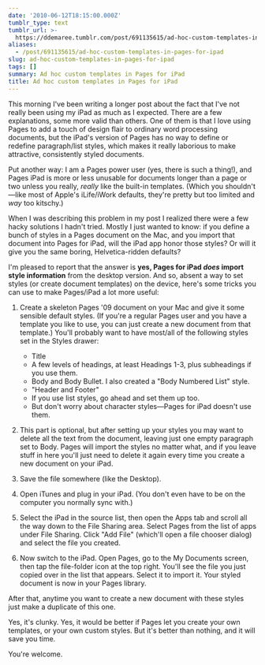 ```yaml
---
date: '2010-06-12T18:15:00.000Z'
tumblr_type: text
tumblr_url: >-
  https://ddemaree.tumblr.com/post/691135615/ad-hoc-custom-templates-in-pages-for-ipad
aliases:
  - /post/691135615/ad-hoc-custom-templates-in-pages-for-ipad
slug: ad-hoc-custom-templates-in-pages-for-ipad
tags: []
summary: Ad hoc custom templates in Pages for iPad
title: Ad hoc custom templates in Pages for iPad
---
```


This morning I've been writing a longer post about the fact that I've not really been using my iPad as much as I expected. There are a few explanations, some more valid than others. One of them is that I love using Pages to add a touch of design flair to ordinary word processing documents, but the iPad's version of Pages has no way to define or redefine paragraph/list styles, which makes it really laborious to make attractive, consistently styled documents.

Put another way: I am a Pages power user (yes, there is such a thing!), and Pages iPad is more or less unusable for documents longer than a page or two unless you really, _really_ like the built-in templates. (Which you shouldn't—like most of Apple's iLife/iWork defaults, they're pretty but too limited and _way_ too kitschy.)

When I was describing this problem in my post I realized there were a few hacky solutions I hadn't tried. Mostly I just wanted to know: if you define a bunch of styles in a Pages document on the Mac, and you import that document into Pages for iPad, will the iPad app honor those styles? Or will it give you the same boring, Helvetica-ridden defaults?

I'm pleased to report that the answer is **yes, Pages for iPad _does_ import style information** from the desktop version. And so, absent a way to set styles (or create document templates) on the device, here's some tricks you can use to make Pages/iPad a lot more useful:

1. Create a skeleton Pages '09 document on your Mac and give it some sensible default styles. (If you're a regular Pages user and you have a template you like to use, you can just create a new document from that template.) You'll probably want to have most/all of the following styles set in the Styles drawer:

    * Title
    * A few levels of headings, at least Headings 1-3, plus subheadings if you use them.
    * Body and Body Bullet. I also created a "Body Numbered List" style.
    * "Header and Footer"
    * If you use list styles, go ahead and set them up too.
    * But don't worry about character styles—Pages for iPad doesn't use them.

2. This part is optional, but after setting up your styles you may want to delete all the text from the document, leaving just one empty paragraph set to Body. Pages will import the styles no matter what, and if you leave stuff in here you'll just need to delete it again every time you create a new document on your iPad.

3. Save the file somewhere (like the Desktop).

4. Open iTunes and plug in your iPad. (You don't even have to be on the computer you normally sync with.)

5. Select the iPad in the source list, then open the Apps tab and scroll all the way down to the File Sharing area. Select Pages from the list of apps under File Sharing. Click "Add File" (which'll open a file chooser dialog) and select the file you created.

6. Now switch to the iPad. Open Pages, go to the My Documents screen, then tap the file-folder icon at the top right. You'll see the file you just copied over in the list that appears. Select it to import it. Your styled document is now in your Pages library.

After that, anytime you want to create a new document with these styles just make a duplicate of this one.

Yes, it's clunky. Yes, it would be better if Pages let you create your own templates, or your own custom styles. But it's better than nothing, and it will save you time.

You're welcome.